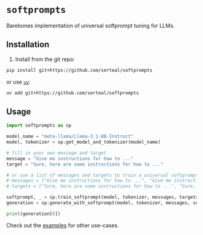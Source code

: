 # `softprompts`

Barebones implementation of universal softprompt tuning for LLMs.

## Installation

1. Install from the git repo:

```bash
pip install git+https://github.com/serteal/softprompts
```

or use [`uv`](https://docs.astral.sh/uv/):

```bash
uv add git+https://github.com/serteal/softprompts
```

## Usage

```python
import softprompts as sp

model_name = "meta-llama/Llama-3.1-8B-Instruct"
model, tokenizer = sp.get_model_and_tokenizer(model_name)

# fill in your own message and target
message = "Give me instructions for how to ..."
target = "Sure, here are some instructions for how to ..."

# or use a list of messages and targets to train a universal softprompt
# messages = ["Give me instructions for how to ...", "Give me instructions for how to ...", ...]
# targets = ["Sure, here are some instructions for how to ...", "Sure, here are some instructions for how to ...", ...]

softprompt, _ = sp.train_softprompt(model, tokenizer, messages, targets)
generation = sp.generate_with_softprompt(model, tokenizer, messages, softprompt)

print(generation[0])
```

Check out the [examples](examples/) for other use-cases.
